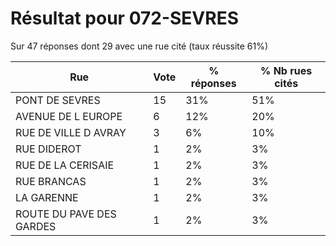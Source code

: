# Résultat pour 072-SEVRES

Sur 47 réponses dont 29 avec une rue cité (taux réussite 61%)

| Rue | Vote | % réponses | % Nb rues cités|
|-----|------|------------|----------------|
| PONT DE SEVRES | 15 | 31% | 51%|
| AVENUE DE L EUROPE | 6 | 12% | 20%|
| RUE DE VILLE D AVRAY | 3 | 6% | 10%|
| RUE DIDEROT | 1 | 2% | 3%|
| RUE DE LA CERISAIE | 1 | 2% | 3%|
| RUE BRANCAS | 1 | 2% | 3%|
| LA GARENNE | 1 | 2% | 3%|
| ROUTE DU PAVE DES GARDES | 1 | 2% | 3%|
